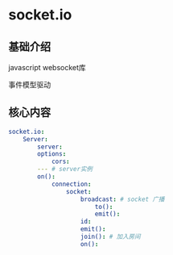 # socket.io

## 基础介绍

javascript websocket库

事件模型驱动

## 核心内容
```yaml
socket.io:
    Server:
        server:
        options:
            cors:
        --- # server实例
        on():
            connection:
                socket:
                    broadcast: # socket 广播
                        to():
                        emit():
                    id:
                    emit():
                    join(): # 加入房间
                    on():
```